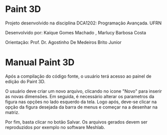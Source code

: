 # Paint 3D 
Projeto desenvolvido na disciplina DCA1202: Programação Avançada. UFRN

<p>Desenvolvido por: Kaíque Gomes Machado , Marlucy Barbosa Costa</p>
<p>Orientação: Prof. Dr. Agostinho De Medeiros Brito Junior</p>

# Manual Paint 3D

<p>Após a compilação do código fonte, o usuário terá acesso ao painel de edição do Paint 3D.</p>
<p>O usuário deve criar um novo arquivo, clicando no icone "Novo" para inserir as novas dimensões. Em seguida, é necessário alterar os parametros da figura nas opções no lado esquerdo da tela. Logo após, deve-se clicar na opção da figura desejada da barra de menus e começar na a desenhar na matriz.</p>
 
<p>Por fim, basta clicar no botão Salvar. Os arquivos gerados devem ser reproduzidos por exemplo no software Meshlab.</p>
